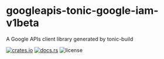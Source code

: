 # googleapis-tonic-google-iam-v1beta

A Google APIs client library generated by tonic-build

[![crates.io](https://img.shields.io/crates/v/googleapis-tonic-google-iam-v1beta)](https://crates.io/crates/googleapis-tonic-google-iam-v1beta)
[![docs.rs](https://img.shields.io/docsrs/googleapis-tonic-google-iam-v1beta)](https://docs.rs/googleapis-tonic-google-iam-v1beta)
![license](https://img.shields.io/crates/l/googleapis-tonic-google-iam-v1beta)
